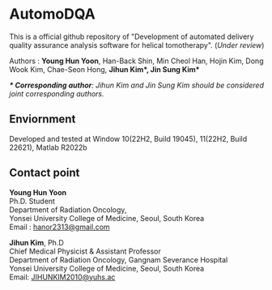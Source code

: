 # AutomoDQA

This is a official github repository of "Development of automated delivery quality assurance analysis software for helical tomotherapy". (_Under review_)

Authors :
__Young Hun Yoon__, Han-Back Shin, Min Cheol Han, Hojin Kim, Dong Wook Kim, Chae-Seon Hong, __Jihun Kim*, Jin Sung Kim*__

___* Corresponding author__: Jihun Kim and Jin Sung Kim should be considered joint corresponding authors._

## Enviornment

Developed and tested at Window 10(22H2, Build 19045), 11(22H2, Build 22621), Matlab R2022b

## Contact point

__Young Hun Yoon__  
Ph.D. Student  
Department of Radiation Oncology,  
Yonsei University College of Medicine, Seoul, South Korea  
Email : hanor2313@gmail.com

__Jihun Kim__, Ph.D  
Chief Medical Physicist & Assistant Professor  
Department of Radiation Oncology, Gangnam Severance Hospital  
Yonsei University College of Medicine, Seoul, South Korea  
Email: JIHUNKIM2010@yuhs.ac
